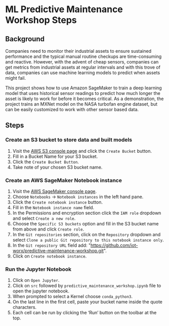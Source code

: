 # ML Predictive Maintenance Workshop Steps

## Background

Companies need to monitor their industrial assets to ensure sustained performance and the typical manual routine checkups are time-consuming and reactive. However, with the advent of cheap sensors, companies can get metrics from industrial assets at regular intervals and with this trove of data, companies can use machine learning models to predict when assets might fail.


This project shows how to use Amazon SageMaker to train a deep learning model that uses historical sensor readings to predict how much longer the asset is likely to work for before it becomes critical. As a demonstration, the project trains an MXNet model on the NASA turbofan engine dataset, but can be easily customized to work with other sensor based data.


## Steps

### Create an S3 bucket to store data and built models

1. Visit the [AWS S3 console page](https://console.aws.amazon.com/s3) and click the `Create Bucket` button.
1. Fill in a Bucket Name for your S3 bucket.
1. Click the `Create Bucket Button`.
1. Take note of your chosen S3 bucket name.


### Create an AWS SageMaker Notebook instance

1. Visit the [AWS SageMaker console page](https://console.aws.amazon.com/sagemaker).
1. Choose `Notebooks` -> `Notebook instances` in the left hand pane.
1. Click the `Create notebook instance` button.
1. Fill in the `Notebook instance name` field.
1. In the Permissions and encryption section click the `IAM role` dropdown and select `Create a new role`.
1. Choose the `Specific S3 buckets` option and fill in the S3 bucket name from above and click `Create role`.
1. In the `Git repositories` section, click on the `Repository` dropdown and select `Clone a public Git repository to this notebook instance only`.
1. In the `Git repository URL` field add: "https://github.com/iot-worx/predictive-maintenance-workshop.git".
1. Click on `Create notebook instance`.


### Run the Jupyter Notebook

1. Click on `Open Jupyter`.
1. Click on `src` followed by `predictive_maintenance_workshop.ipynb` file to open the jupyter notebook.
1. When prompted to select a Kernel choose `conda_python3`.
1. On the last line in the first cell, paste your bucket name inside the quote characters.
1. Each cell can be run by clicking the ‘Run’ button on the toolbar at the top.
